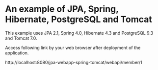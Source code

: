 An example of JPA, Spring, Hibernate, PostgreSQL and Tomcat
============
This example uses JPA 2.1, Spring 4.0, Hibernate 4.3 and PostgreSQL 9.3 and Tomcat 7.0.

Access following link by your web browser after deployment of the application.

http://localhost:8080/jpa-webapp-spring-tomcat/webapi/member/1
